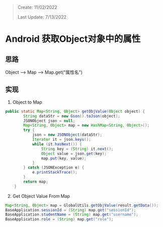 > Create: 11/02/2022
> 
> Last Update: 7/13/2022

# Android 获取Object对象中的属性

## 思路
Object  -->  Map --> Map.get("属性名")

## 实现
1. Object to Map

```java 
public static Map<String, Object> getObjValue(Object object) {
        String dataStr = new Gson().toJson(object);
        JSONObject json = null;
        Map<String, Object> map = new HashMap<String, Object>();
        try {
            json = new JSONObject(dataStr);
            Iterator it = json.keys();
            while (it.hasNext()) {
                String key = (String) it.next();
                Object value = json.get(key);
                map.put(key, value);
            }
        } catch (JSONException e) {
            e.printStackTrace();
        }
        return map;
    }
```

2. Get Object Value From Map

```java 
Map<String, Object> map = GlobalUtils.getObjValue(result.getData());
BaseApplication.sessionId = (String) map.get("sessionId");
BaseApplication.studentName = (String) map.get("username");
BaseApplication.role = (String) map.get("role");
```

